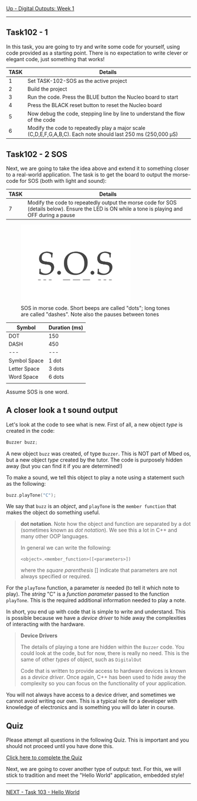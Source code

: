 [Up - Digital Outputs: Week 1](Digital_Outputs_1.md)

--- 

## Task102 - 1
In this task, you are going to try and write some code for yourself, using code provided as a starting point. There is no expectation to write clever or elegant code, just something that works!

| TASK | Details |
| --- | --- |
| 1 | Set TASK-102-SOS as the active project |
| 2 | Build the project |
| 3 | Run the code. Press the BLUE button the Nucleo board to start |
| 4 | Press the BLACK reset button to reset the Nucleo board |
| 5 | Now debug the code, stepping line by line to understand the flow of the code |
| 6 | Modify the code to repeatedly play a major scale (C,D,E,F,G,A,B,C). Each note should last 250 ms (250,000 &micro;S)
 

## Task102 - 2 SOS
Next, we are going to take the idea above and extend it to something closer to a real-world application. The task is to get the board to output the morse-code for SOS (both with light and sound):

| TASK | Details |
| --- | --- |
| 7 | Modify the code to repeatedly output the morse code for SOS (details below). Ensure the LED is ON while a tone is playing and OFF during a pause |

<figure>
<img src="../img/sos.png" width=300>
<figcaption>SOS in morse code. Short beeps are called "dots"; long tones are called "dashes". Note also the pauses between tones</figcaption>
</figure>

| Symbol | Duration (ms) |
| --- | --- |
| DOT | 150 |
| DASH | 450 |
| --- | --- |
| Symbol Space | 1 dot |
| Letter Space | 3 dots |
| Word Space | 6 dots |
||  ||

Assume SOS is one word.

## A closer look a t sound output
Let's look at the code to see what is new. First of all, a new object _type_ is created in the code:

```C++
Buzzer buzz;
```

A new object `buzz` was created, of type `Buzzer`. This is NOT part of Mbed os, but a new object _type_ created by the tutor. The code is purposely hidden away (but you can find it if you are determined!)

To make a sound, we tell this object to play a note using a statement such as the following:

```C++
buzz.playTone("C");
```

We say that `buzz` is an *object*, and `playTone` is the `member function` that makes the object do something useful. 

> **dot notation**. Note how the object and function are separated by a dot (sometimes known as *dot notation*). We see this a lot in C++ and many other OOP languages.
>
> In general we can write the following:
> ```
> <object>.<member_function>([<parameters>])
> ```
>
> where the _square parenthesis_ [] indicate that parameters are not always specified or required. 

For the `playTone` function, a parameter _is_ needed (to tell it which note to play). The *string* "C" is a *function parameter* passed to the function `playTone`. This is the required additional information needed to play a note.

In short, you end up with code that is simple to write and understand. This is possible because we have a *device driver* to hide away the complexities of interacting with the hardware.

> **Device Drivers** 
>
> The details of playing a tone are hidden within the `Buzzer` code. You could look at the code, but for now, there is really no need. This is the same of other _types_ of object, such as `DigitalOut`
> 
> Code that is written to provide access to hardware devices is known as a *device driver*. Once again, C++ has been used to hide away the complexity so you can focus on the functionality of your application.

You will not always have access to a device driver, and sometimes we cannot avoid writing our own. This is a typical role for a developer with knowledge of electronics and is something you will do later in course.


## Quiz
Please attempt all questions in the following Quiz. This is important and you should not proceed until you have done this.

[Click here to complete the Quiz](https://dle.plymouth.ac.uk/mod/quiz/view.php?id=944285)

Next, we are going to cover another type of output: text. For this, we will stick to tradition and meet the "Hello World" application, embedded style!

---

[NEXT - Task 103 - Hello World](TASK103.md)